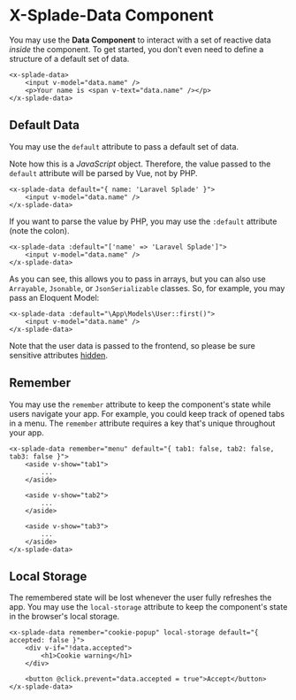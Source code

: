 # X-Splade-Data Component

You may use the **Data Component** to interact with a set of reactive data *inside* the component. To get started, you don't even need to define a structure of a default set of data.

```blade
<x-splade-data>
    <input v-model="data.name" />
    <p>Your name is <span v-text="data.name" /></p>
</x-splade-data>
```

## Default Data

You may use the `default` attribute to pass a default set of data.

Note how this is a *JavaScript* object. Therefore, the value passed to the `default` attribute will be parsed by Vue, not by PHP.

```blade
<x-splade-data default="{ name: 'Laravel Splade' }">
    <input v-model="data.name" />
</x-splade-data>
```

If you want to parse the value by PHP, you may use the `:default` attribute (note the colon).

```blade
<x-splade-data :default="['name' => 'Laravel Splade']">
    <input v-model="data.name" />
</x-splade-data>
```

As you can see, this allows you to pass in arrays, but you can also use `Arrayable`, `Jsonable`, or `JsonSerializable` classes. So, for example, you may pass an Eloquent Model:

```blade
<x-splade-data :default="\App\Models\User::first()">
    <input v-model="data.name" />
</x-splade-data>
```

Note that the user data is passed to the frontend, so please be sure sensitive attributes [hidden](https://laravel.com/docs/9.x/eloquent-serialization#hiding-attributes-from-json).

## Remember

You may use the `remember` attribute to keep the component's state while users navigate your app. For example, you could keep track of opened tabs in a menu. The `remember` attribute requires a key that's unique throughout your app.

```blade
<x-splade-data remember="menu" default="{ tab1: false, tab2: false, tab3: false }">
    <aside v-show="tab1">
        ...
    </aside>

    <aside v-show="tab2">
        ...
    </aside>

    <aside v-show="tab3">
        ...
    </aside>
</x-splade-data>
```

## Local Storage

The remembered state will be lost whenever the user fully refreshes the app. You may use the `local-storage` attribute to keep the component's state in the browser's local storage.

```blade
<x-splade-data remember="cookie-popup" local-storage default="{ accepted: false }">
    <div v-if="!data.accepted">
        <h1>Cookie warning</h1>
    </div>

    <button @click.prevent="data.accepted = true">Accept</button>
</x-splade-data>
```
